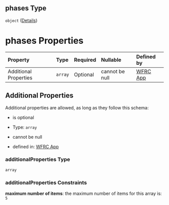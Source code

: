## phases Type

`object` ([Details](config-properties-map-infos-map-info-properties-filter-properties-phases.md))

# phases Properties

| Property              | Type    | Required | Nullable       | Defined by                                                                                                                                                                                                                                                               |
| :-------------------- | :------ | :------- | :------------- | :----------------------------------------------------------------------------------------------------------------------------------------------------------------------------------------------------------------------------------------------------------------------- |
| Additional Properties | `array` | Optional | cannot be null | [WFRC App](config-properties-map-infos-map-info-properties-filter-properties-phases-additionalproperties.md "https://wfrc.org/wasatch-choice-map/config.schema.json#/properties/mapInfos/additionalProperties/properties/filter/properties/phases/additionalProperties") |

## Additional Properties

Additional properties are allowed, as long as they follow this schema:



*   is optional

*   Type: `array`

*   cannot be null

*   defined in: [WFRC App](config-properties-map-infos-map-info-properties-filter-properties-phases-additionalproperties.md "https://wfrc.org/wasatch-choice-map/config.schema.json#/properties/mapInfos/additionalProperties/properties/filter/properties/phases/additionalProperties")

### additionalProperties Type

`array`

### additionalProperties Constraints

**maximum number of items**: the maximum number of items for this array is: `5`
